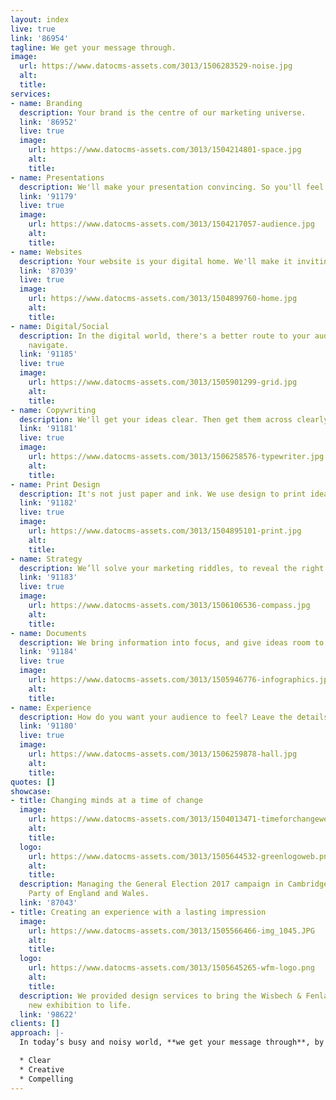 ```yaml
---
layout: index
live: true
link: '86954'
tagline: We get your message through.
image:
  url: https://www.datocms-assets.com/3013/1506283529-noise.jpg
  alt: 
  title: 
services:
- name: Branding
  description: Your brand is the centre of our marketing universe.
  link: '86952'
  live: true
  image:
    url: https://www.datocms-assets.com/3013/1504214801-space.jpg
    alt: 
    title: 
- name: Presentations
  description: We'll make your presentation convincing. So you'll feel invincible.
  link: '91179'
  live: true
  image:
    url: https://www.datocms-assets.com/3013/1504217057-audience.jpg
    alt: 
    title: 
- name: Websites
  description: Your website is your digital home. We'll make it inviting.
  link: '87039'
  live: true
  image:
    url: https://www.datocms-assets.com/3013/1504899760-home.jpg
    alt: 
    title: 
- name: Digital/Social
  description: In the digital world, there's a better route to your audience. We'll
    navigate.
  link: '91185'
  live: true
  image:
    url: https://www.datocms-assets.com/3013/1505901299-grid.jpg
    alt: 
    title: 
- name: Copywriting
  description: We'll get your ideas clear. Then get them across clearly.
  link: '91181'
  live: true
  image:
    url: https://www.datocms-assets.com/3013/1506258576-typewriter.jpg
    alt: 
    title: 
- name: Print Design
  description: It's not just paper and ink. We use design to print ideas and emotions.
  link: '91182'
  live: true
  image:
    url: https://www.datocms-assets.com/3013/1504895101-print.jpg
    alt: 
    title: 
- name: Strategy
  description: We’ll solve your marketing riddles, to reveal the right path.
  link: '91183'
  live: true
  image:
    url: https://www.datocms-assets.com/3013/1506106536-compass.jpg
    alt: 
    title: 
- name: Documents
  description: We bring information into focus, and give ideas room to breathe.
  link: '91184'
  live: true
  image:
    url: https://www.datocms-assets.com/3013/1505946776-infographics.jpg
    alt: 
    title: 
- name: Experience
  description: How do you want your audience to feel? Leave the details to us.
  link: '91180'
  live: true
  image:
    url: https://www.datocms-assets.com/3013/1506259878-hall.jpg
    alt: 
    title: 
quotes: []
showcase:
- title: Changing minds at a time of change
  image:
    url: https://www.datocms-assets.com/3013/1504013471-timeforchangeweb.jpg
    alt: 
    title: 
  logo:
    url: https://www.datocms-assets.com/3013/1505644532-greenlogoweb.png
    alt: 
    title: 
  description: Managing the General Election 2017 campaign in Cambridge for the Green
    Party of England and Wales.
  link: '87043'
- title: Creating an experience with a lasting impression
  image:
    url: https://www.datocms-assets.com/3013/1505566466-img_1045.JPG
    alt: 
    title: 
  logo:
    url: https://www.datocms-assets.com/3013/1505645265-wfm-logo.png
    alt: 
    title: 
  description: We provided design services to bring the Wisbech & Fenland Museum's
    new exhibition to life.
  link: '98622'
clients: []
approach: |-
  In today’s busy and noisy world, **we get your message through**, by making it –

  * Clear
  * Creative
  * Compelling
---
```


